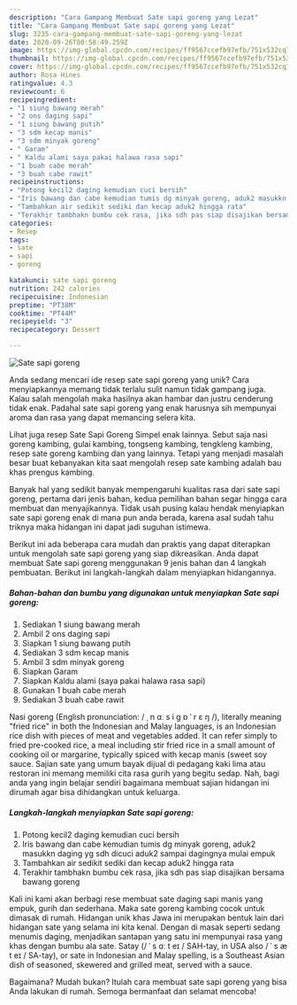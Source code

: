 ```yaml
---
description: "Cara Gampang Membuat Sate sapi goreng yang Lezat"
title: "Cara Gampang Membuat Sate sapi goreng yang Lezat"
slug: 3235-cara-gampang-membuat-sate-sapi-goreng-yang-lezat
date: 2020-09-26T00:58:49.259Z
image: https://img-global.cpcdn.com/recipes/ff9567ccefb97efb/751x532cq70/sate-sapi-goreng-foto-resep-utama.jpg
thumbnail: https://img-global.cpcdn.com/recipes/ff9567ccefb97efb/751x532cq70/sate-sapi-goreng-foto-resep-utama.jpg
cover: https://img-global.cpcdn.com/recipes/ff9567ccefb97efb/751x532cq70/sate-sapi-goreng-foto-resep-utama.jpg
author: Rosa Hines
ratingvalue: 4.3
reviewcount: 6
recipeingredient:
- "1 siung bawang merah"
- "2 ons daging sapi"
- "1 siung bawang putih"
- "3 sdm kecap manis"
- "3 sdm minyak goreng"
- " Garam"
- " Kaldu alami saya pakai halawa rasa sapi"
- "1 buah cabe merah"
- "3 buah cabe rawit"
recipeinstructions:
- "Potong kecil2 daging kemudian cuci bersih"
- "Iris bawang dan cabe kemudian tumis dg minyak goreng, aduk2 masukkn daging yg sdh dicuci aduk2 sampai dagingnya mulai empuk"
- "Tambahkan air sedikit sediki dan kecap aduk2 hingga rata"
- "Terakhir tambhakn bumbu cek rasa, jika sdh pas siap disajikan bersama bawang goreng"
categories:
- Resep
tags:
- sate
- sapi
- goreng

katakunci: sate sapi goreng 
nutrition: 242 calories
recipecuisine: Indonesian
preptime: "PT38M"
cooktime: "PT44M"
recipeyield: "3"
recipecategory: Dessert

---
```



![Sate sapi goreng](https://img-global.cpcdn.com/recipes/ff9567ccefb97efb/751x532cq70/sate-sapi-goreng-foto-resep-utama.jpg)

Anda sedang mencari ide resep sate sapi goreng yang unik? Cara menyiapkannya memang tidak terlalu sulit namun tidak gampang juga. Kalau salah mengolah maka hasilnya akan hambar dan justru cenderung tidak enak. Padahal sate sapi goreng yang enak harusnya sih mempunyai aroma dan rasa yang dapat memancing selera kita.

Lihat juga resep Sate Sapi Goreng Simpel enak lainnya. Sebut saja nasi goreng kambing, gulai kambing, tongseng kambing, tengkleng kambing, resep sate goreng kambing dan yang lainnya. Tetapi yang menjadi masalah besar buat kebanyakan kita saat mengolah resep sate kambing adalah bau khas prengus kambing.

Banyak hal yang sedikit banyak mempengaruhi kualitas rasa dari sate sapi goreng, pertama dari jenis bahan, kedua pemilihan bahan segar hingga cara membuat dan menyajikannya. Tidak usah pusing kalau hendak menyiapkan sate sapi goreng enak di mana pun anda berada, karena asal sudah tahu triknya maka hidangan ini dapat jadi suguhan istimewa.


Berikut ini ada beberapa cara mudah dan praktis yang dapat diterapkan untuk mengolah sate sapi goreng yang siap dikreasikan. Anda dapat membuat Sate sapi goreng menggunakan 9 jenis bahan dan 4 langkah pembuatan. Berikut ini langkah-langkah dalam menyiapkan hidangannya.

<!--inarticleads1-->

##### Bahan-bahan dan bumbu yang digunakan untuk menyiapkan Sate sapi goreng:

1. Sediakan 1 siung bawang merah
1. Ambil 2 ons daging sapi
1. Siapkan 1 siung bawang putih
1. Sediakan 3 sdm kecap manis
1. Ambil 3 sdm minyak goreng
1. Siapkan  Garam
1. Siapkan  Kaldu alami (saya pakai halawa rasa sapi)
1. Gunakan 1 buah cabe merah
1. Sediakan 3 buah cabe rawit


Nasi goreng (English pronunciation: / ˌ n ɑː s i ɡ ɒ ˈ r ɛ ŋ /), literally meaning &#34;fried rice&#34; in both the Indonesian and Malay languages, is an Indonesian rice dish with pieces of meat and vegetables added. It can refer simply to fried pre-cooked rice, a meal including stir fried rice in a small amount of cooking oil or margarine, typically spiced with kecap manis (sweet soy sauce. Sajian sate yang umum bayak dijual di pedagang kaki lima atau restoran ini memang memiliki cita rasa gurih yang begitu sedap. Nah, bagi anda yang ingin belajar sendiri bagaimana membuat sajian hidangan ini dirumah agar bisa dihidangkan untuk keluarga. 

<!--inarticleads2-->

##### Langkah-langkah menyiapkan Sate sapi goreng:

1. Potong kecil2 daging kemudian cuci bersih
1. Iris bawang dan cabe kemudian tumis dg minyak goreng, aduk2 masukkn daging yg sdh dicuci aduk2 sampai dagingnya mulai empuk
1. Tambahkan air sedikit sediki dan kecap aduk2 hingga rata
1. Terakhir tambhakn bumbu cek rasa, jika sdh pas siap disajikan bersama bawang goreng


Kali ini kami akan berbagi rese membuat sate daging sapi manis yang empuk, gurih dan sederhana. Maka sate goreng kambing cocok untuk dimasak di rumah. Hidangan unik khas Jawa ini merupakan bentuk lain dari hidangan sate yang selama ini kita kenal. Dengan di masak seperti sedang menumis daging, menjadikan santapan yang satu ini mempunyai rasa yang khas dengan bumbu ala sate. Satay (/ ˈ s ɑː t eɪ / SAH-tay, in USA also / ˈ s æ t eɪ / SA-tay), or sate in Indonesian and Malay spelling, is a Southeast Asian dish of seasoned, skewered and grilled meat, served with a sauce. 

Bagaimana? Mudah bukan? Itulah cara membuat sate sapi goreng yang bisa Anda lakukan di rumah. Semoga bermanfaat dan selamat mencoba!
